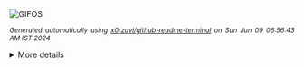 <div align="justify">
<picture>
    <source media="(prefers-color-scheme: dark)" srcset="https://i.ibb.co/ByFFfxZ/output-gif.gif">
    <source media="(prefers-color-scheme: light)" srcset="https://i.ibb.co/ByFFfxZ/output-gif.gif">
    <img alt="GIFOS" src="https://i.ibb.co/ByFFfxZ/output-gif.gif">
</picture>

<sub><i>Generated automatically using [x0rzavi/github-readme-terminal](https://github.com/x0rzavi/github-readme-terminal) on Sun Jun 09 06:56:43 AM IST 2024</i></sub>

<details>
<summary>More details</summary>

</details>
</div>

<!-- Image deletion URL: https://ibb.co/9bSSpLT/eb288a757c140d7dcf38e077eb50c6df -->
